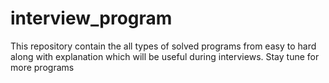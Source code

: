 # interview_program
This repository contain the all types of solved programs from easy to hard along with explanation which will be useful during interviews. Stay tune for more programs 
